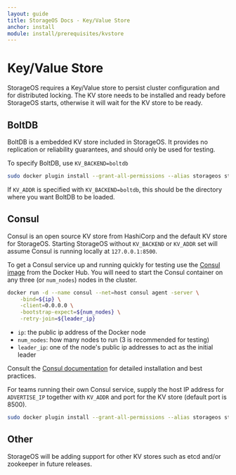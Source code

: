 ```yaml
---
layout: guide
title: StorageOS Docs - Key/Value Store
anchor: install
module: install/prerequisites/kvstore
---
```


# Key/Value Store

StorageOS requires a Key/Value store to persist cluster configuration and for
distributed locking. The KV store needs to be installed and ready before
StorageOS starts, otherwise it will wait for the KV store to be ready.

## BoltDB

BoltDB is a embedded KV store included in StorageOS. It provides no replication
or reliability guarantees, and should only be used for testing.

To specify BoltDB, use `KV_BACKEND=boltdb`

```bash
sudo docker plugin install --grant-all-permissions --alias storageos storageos/plugin KV_BACKEND=boltdb
```

If `KV_ADDR` is specified with `KV_BACKEND=boltdb`, this should be the directory
where you want BoltDB to be loaded.

## Consul

Consul is an open source KV store from HashiCorp and the default KV store for
StorageOS. Starting StorageOS without `KV_BACKEND` or `KV_ADDR` set will assume
Consul is running locally at `127.0.0.1:8500`.

To get a Consul service up and running quickly for testing use the
[Consul image](https://hub.docker.com/_/consul/) from the Docker Hub. You will
need to start the Consul container on any three (or `num_nodes`) nodes in the
cluster.

```bash
docker run -d --name consul --net=host consul agent -server \
    -bind=${ip} \
    -client=0.0.0.0 \
    -bootstrap-expect=${num_nodes} \
    -retry-join=${leader_ip}
```

* `ip`: the public ip address of the Docker node
* `num_nodes`: how many nodes to run (3 is recommended for testing)
* `leader_ip`: one of the node's public ip addresses to act as the initial leader

Consult the [Consul documentation](https://www.consul.io) for detailed
installation and best practices.

For teams running their own Consul service, supply the host IP address for
`ADVERTISE_IP` together with `KV_ADDR` and port for the KV store (default port
is 8500).

```bash
sudo docker plugin install --grant-all-permissions --alias storageos storageos/plugin ADVERTISE_IP=<ip> KV_ADDR=<ip>:<port>
```

## Other

StorageOS will be adding support for other KV stores such as etcd and/or
zookeeper in future releases.
